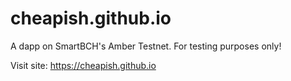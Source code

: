 # cheapish.github.io

A dapp on SmartBCH's Amber Testnet. For testing purposes only!

Visit site: https://cheapish.github.io
